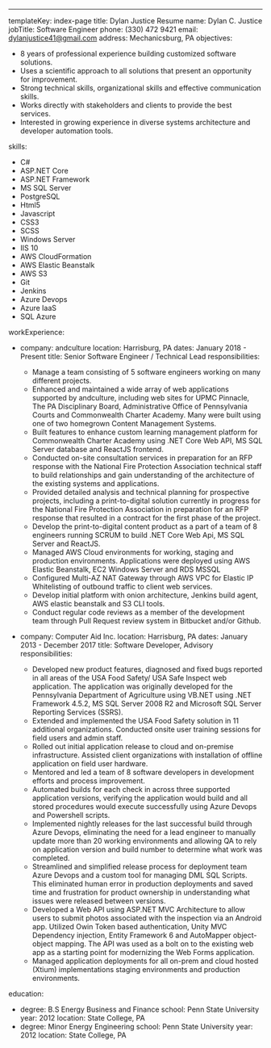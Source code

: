 ---

templateKey: index-page
title: Dylan Justice Resume
name: Dylan C. Justice
jobTitle: Software Engineer
phone: (330) 472 9421
email: dylanjustice41@gmail.com
address: Mechanicsburg, PA
objectives:

- 8 years of professional experience building customized software solutions.
- Uses a scientific approach to all solutions that present an opportunity for improvement.
- Strong technical skills, organizational skills and effective communication skills.
- Works directly with stakeholders and clients to provide the best services.
- Interested in growing experience in diverse systems architecture and developer automation tools.

skills:

- C#
- ASP.NET Core
- ASP.NET Framework
- MS SQL Server
- PostgreSQL
- Html5
- Javascript
- CSS3
- SCSS
- Windows Server
- IIS 10
- AWS CloudFormation
- AWS Elastic Beanstalk
- AWS S3
- Git
- Jenkins
- Azure Devops
- Azure IaaS
- SQL Azure

workExperience:

- company: andculture
  location: Harrisburg, PA
  dates: January 2018 - Present
  title: Senior Software Engineer / Technical Lead
  responsibilities:

  - Manage a team consisting of 5 software engineers working on many different projects.
  - Enhanced and maintained a wide array of web applications supported by andculture, including web sites for UPMC Pinnacle, The PA Disciplinary Board, Administrative Office of Pennsylvania Courts and Commonwealth Charter Academy. Many were built using one of two homegrown Content Management Systems.
  - Built features to enhance custom learning management platform for Commonwealth Charter Academy using .NET Core Web API, MS SQL Server database and ReactJS frontend.
  - Conducted on-site consultation services in preparation for an RFP response with the National Fire Protection Association technical staff to build relationships and gain understanding of the architecture of the existing systems and applications.
  - Provided detailed analysis and technical planning for prospective projects, including a print-to-digital solution currently in progress for the National Fire Protection Association in preparation for an RFP response that resulted in a contract for the first phase of the project.
  - Develop the print-to-digital content product as a part of a team of 8 engineers running SCRUM to build .NET Core Web Api, MS SQL Server and ReactJS.
  - Managed AWS Cloud environments for working, staging and production environments. Applications were deployed using AWS Elastic Beanstalk, EC2 Windows Server and RDS MSSQL
  - Configured Multi-AZ NAT Gateway through AWS VPC for Elastic IP Whitelisting of outbound traffic to client web services.
  - Develop initial platform with onion architecture, Jenkins build agent, AWS elastic beanstalk and S3 CLI tools.
  - Conduct regular code reviews as a member of the development team through Pull Request review system in Bitbucket and/or Github.

- company: Computer Aid Inc.
  location: Harrisburg, PA
  dates: January 2013 - December 2017
  title: Software Developer, Advisory
  responsibilities:
  - Developed new product features, diagnosed and fixed bugs reported in all areas of the USA Food Safety/ USA Safe Inspect web application. The application was originally developed for the Pennsylvania Department of Agriculture using VB.NET using .NET Framework 4.5.2, MS SQL Server 2008 R2 and Microsoft SQL Server Reporting Services (SSRS).
  - Extended and implemented the USA Food Safety solution in 11 additional organizations. Conducted onsite user training sessions for field users and admin staff.
  - Rolled out initial application release to cloud and on-premise infrastructure. Assisted client organizations with installation of offline application on field user hardware.
  - Mentored and led a team of 8 software developers in development efforts and process improvement.
  - Automated builds for each check in across three supported application versions, verifying the application would build and all stored procedures would execute successfully using Azure Devops and Powershell scripts.
  - Implemented nightly releases for the last successful build through Azure Devops, eliminating the need for a lead engineer to manually update more than 20 working environments and allowing QA to rely on application version and build number to determine what work was completed.
  - Streamlined and simplified release process for deployment team Azure Devops and a custom tool for managing DML SQL Scripts. This eliminated human error in production deployments and saved time and frustration for product ownership in understanding what issues were released between versions.
  - Developed a Web API using ASP.NET MVC Architecture to allow users to submit photos associated with the inspection via an Android app. Utilized Owin Token based authentication, Unity MVC Dependency injection, Entity Framework 6 and AutoMapper object-object mapping. The API was used as a bolt on to the existing web app as a starting point for modernizing the Web Forms application.
  - Managed application deployments for all on-prem and cloud hosted (Xtium) implementations staging environments and production environments.

education:

- degree: B.S Energy Business and Finance
  school: Penn State University
  year: 2012
  location: State College, PA
- degree: Minor Energy Engineering
  school: Penn State University
  year: 2012
  location: State College, PA
